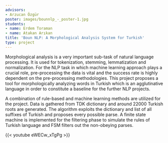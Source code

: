 ```yaml
---
advisors:
- Arzucan Özgür
poster: images/bounnlp_-_poster-1.jpg
students:
- name: Erdem Toraman
- name: Atakan Arıkan
title: 'Boun NLP: A Morphological Analysis System for Turkish'
type: project
---
```


Morphological analysis is a very important sub-task of natural language processing. It is used for tokenization, stemming, lemmatization and normalization. For the NLP task in which machine learning approach plays a crucial role, pre-processing the data is vital and the success rate is highly dependent on the pre-processing methodologies. This project proposes a tool for morphologically analyzing words in Turkish which is an agglutinative language in order to constitute a baseline for the further NLP projects.  

 A combination of rule-based and machine learning methods are utilized for the project. Data is gathered from TDK dictionary and around 22000 Turkish roots are generated. The algorithm exploits the dictionary and list of all suffixes of Turkish and proposes every possible parse. A finite state machine is implemented for the filtering phase to simulate the rules of Turkish language and FSM filters out the non-obeying parses.


{{< youtube eWECw_xTgPg >}}